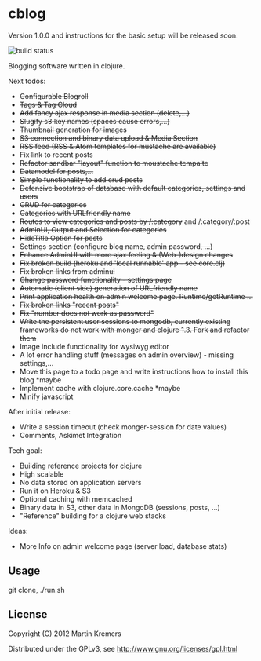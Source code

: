 # cblog
Version 1.0.0 and instructions for the basic setup will be released soon. 

![build status](https://secure.travis-ci.org/kremers/cblog.png?branch=master)

Blogging software written in clojure. 

Next todos:

* <del>Configurable Blogroll</del>
* <del>Tags & Tag Cloud</del>
* <del>Add fancy ajax response in media section (delete,...)</del>
* <del>Slugify s3 key names (spaces cause errors,...)</del>
* <del>Thumbnail generation for images</del>
* <del>S3 connection and binary data upload & Media Section</del>
* <del>RSS feed (RSS & Atom templates for mustache are available)</del>
* <del>Fix link to recent posts</del>
* <del>Refactor sandbar "layout" function to moustache tempalte</del>
* <del>Datamodel for posts,...</del>
* <del>Simple functionality to add crud posts</del>
* <del>Defensive bootstrap of database with default categories, settings and users</del>
* <del>CRUD for categories</del>
* <del>Categories with URLfriendly name</del>
* <del>Routes to view categories and posts by /:category</del> and /:category/:post
* <del>AdminUI, Output and Selection for categories</del>
* <del>HideTitle Option for posts</del>
* <del>Settings section (configure blog name, admin password, ...)</del>
* <del>Enhance AdminUI with more ajax feeling & (Web-)design changes</del>
* <del>Fix broken build (heroku and 'local runnable' app - see core.clj)</del>
* <del>Fix broken links from adminui</del>
* <del>Change password functionality - settings page</del>
* <del>Automatic (client side) generation of URLfriendly name</del>
* <del>Print application health on admin welcome page.  Runtime/getRuntime ...</del>
* <del>Fix broken links "recent posts"</del>
* <del>Fix "number does not work as password"</del>
* <del>Write the persistent user sessions to mongodb, currently existing frameworks do not work with monger and clojure 1.3. Fork and refactor them</del>
* Image include functionality for wysiwyg editor
* A lot error handling stuff (messages on admin overview) - missing settings,...
* Move this page to a todo page and write instructions how to install this blog *maybe
* Implement cache with clojure.core.cache *maybe
* Minify javascript

After initial release:
* Write a session timeout (check monger-session for date values)
* Comments, Askimet Integration

Tech goal:

* Building reference projects for clojure
* High scalable
* No data stored on application servers
* Run it on Heroku & S3
* Optional caching with memcached
* Binary data in S3, other data in MongoDB (sessions, posts, ...)
* "Reference" building for a clojure web stacks

Ideas: 

* More Info on admin welcome page (server load, database stats)

## Usage

git clone, ./run.sh

## License

Copyright (C) 2012 Martin Kremers

Distributed under the GPLv3, see http://www.gnu.org/licenses/gpl.html
